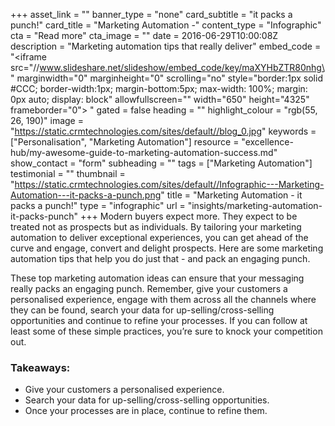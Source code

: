 +++
asset_link = ""
banner_type = "none"
card_subtitle = "it packs a punch!"
card_title = "Marketing Automation -"
content_type = "Infographic"
cta = "Read more"
cta_image = ""
date = 2016-06-29T10:00:08Z
description = "Marketing automation tips that really deliver"
embed_code = "<iframe src=\"//www.slideshare.net/slideshow/embed_code/key/maXYHbZTR80nhg\" marginwidth=\"0\" marginheight=\"0\" scrolling=\"no\" style=\"border:1px solid #CCC; border-width:1px; margin-bottom:5px; max-width: 100%; margin: 0px auto; display: block\" allowfullscreen=\"\" width=\"650\" height=\"4325\" frameborder=\"0\"> </iframe>"
gated = false
heading = ""
highlight_colour = "rgb(55, 26, 190)"
image = "https://static.crmtechnologies.com/sites/default//blog_0.jpg"
keywords = ["Personalisation", "Marketing Automation"]
resource = "excellence-hub/my-awesome-guide-to-marketing-automation-success.md"
show_contact = "form"
subheading = ""
tags = ["Marketing Automation"]
testimonial = ""
thumbnail = "https://static.crmtechnologies.com/sites/default//Infographic---Marketing-Automation---it-packs-a-punch.png"
title = "Marketing Automation -  it packs a punch!"
type = "infographic"
url = "insights/marketing-automation-it-packs-punch"
+++
Modern buyers expect more. They expect to be treated not as prospects but as individuals. By tailoring your marketing automation to deliver exceptional experiences, you can get ahead of the curve and engage, convert and delight prospects. Here are some marketing automation tips that help you do just that - and pack an engaging punch.

These top marketing automation ideas can ensure that your messaging really packs an engaging punch. Remember, give your customers a personalised experience, engage with them across all the channels where they can be found, search your data for up-selling/cross-selling opportunities and continue to refine your processes. If you can follow at least some of these simple practices, you’re sure to knock your competition out.

### Takeaways:

* Give your customers a personalised experience.
* Search your data for up-selling/cross-selling opportunities.
* Once your processes are in place, continue to refine them.
